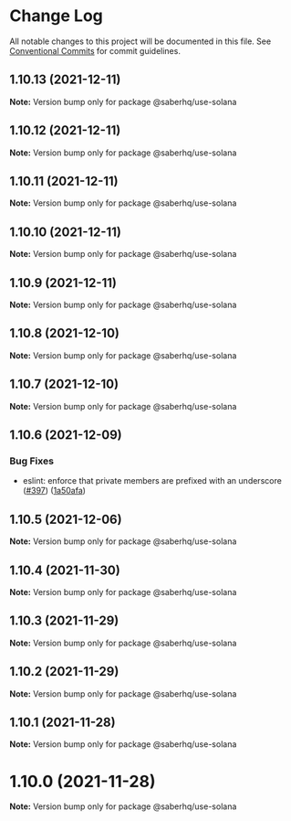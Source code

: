 # Change Log

All notable changes to this project will be documented in this file.
See [Conventional Commits](https://conventionalcommits.org) for commit guidelines.

## 1.10.13 (2021-12-11)

**Note:** Version bump only for package @saberhq/use-solana





## 1.10.12 (2021-12-11)

**Note:** Version bump only for package @saberhq/use-solana





## 1.10.11 (2021-12-11)

**Note:** Version bump only for package @saberhq/use-solana





## 1.10.10 (2021-12-11)

**Note:** Version bump only for package @saberhq/use-solana





## 1.10.9 (2021-12-11)

**Note:** Version bump only for package @saberhq/use-solana





## 1.10.8 (2021-12-10)

**Note:** Version bump only for package @saberhq/use-solana





## 1.10.7 (2021-12-10)

**Note:** Version bump only for package @saberhq/use-solana





## 1.10.6 (2021-12-09)


### Bug Fixes

* eslint: enforce that private members are prefixed with an underscore ([#397](https://github.com/saber-hq/saber-common/issues/397)) ([1a50afa](https://github.com/saber-hq/saber-common/commit/1a50afaf13cb4389ba009fd4bdf206a4db2cad93))





## 1.10.5 (2021-12-06)

**Note:** Version bump only for package @saberhq/use-solana





## 1.10.4 (2021-11-30)

**Note:** Version bump only for package @saberhq/use-solana





## 1.10.3 (2021-11-29)

**Note:** Version bump only for package @saberhq/use-solana





## 1.10.2 (2021-11-29)

**Note:** Version bump only for package @saberhq/use-solana





## 1.10.1 (2021-11-28)

**Note:** Version bump only for package @saberhq/use-solana





# 1.10.0 (2021-11-28)

**Note:** Version bump only for package @saberhq/use-solana
